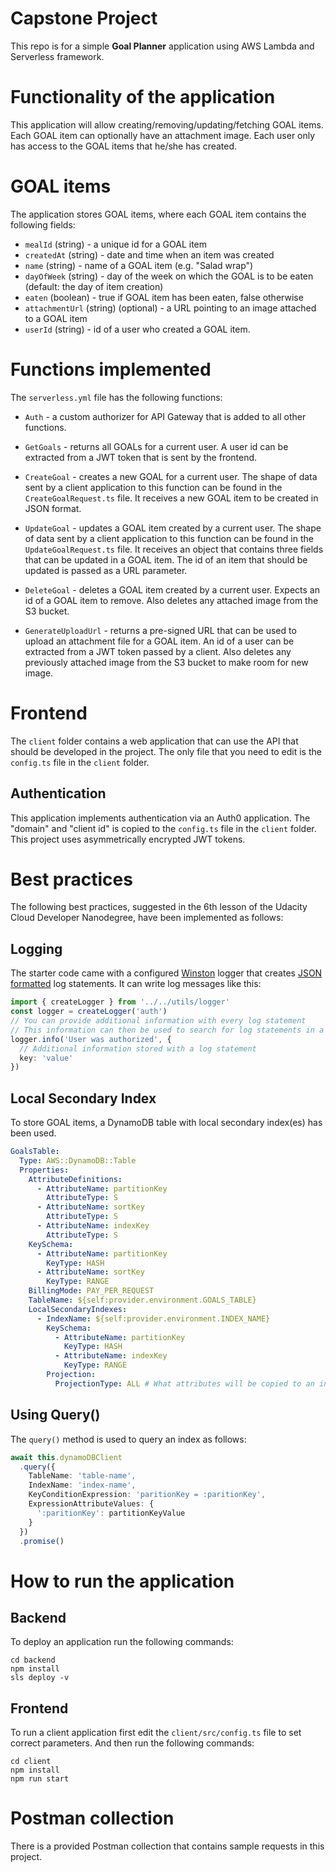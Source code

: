 # Capstone  Project

This repo is for a simple **Goal Planner** application using AWS Lambda and Serverless framework.

# Functionality of the application

This application will allow creating/removing/updating/fetching GOAL items. Each GOAL item can optionally have an attachment image. Each user only has access to the GOAL items that he/she has created.

# GOAL items

The application stores GOAL items, where each GOAL item contains the following fields:

* `mealId` (string) - a unique id for a GOAL item
* `createdAt` (string) - date and time when an item was created
* `name` (string) - name of a GOAL item (e.g. "Salad wrap")
* `dayOfWeek` (string) - day of the week on which the GOAL is to be eaten (default: the day of item creation)
* `eaten` (boolean) - true if GOAL item has been eaten, false otherwise
* `attachmentUrl` (string) (optional) - a URL pointing to an image attached to a GOAL item
* `userId` (string) - id of a user who created a GOAL item.

# Functions implemented

The `serverless.yml` file has the following functions:

* `Auth` - a custom authorizer for API Gateway that is added to all other functions.

* `GetGoals` -  returns all GOALs for a current user. A user id can be extracted from a JWT token that is sent by the frontend.

* `CreateGoal` - creates a new GOAL for a current user. The shape of data sent by a client application to this function can be found in the `CreateGoalRequest.ts` file. It receives a new GOAL item to be created in JSON format.

* `UpdateGoal` - updates a GOAL item created by a current user. The shape of data sent by a client application to this function can be found in the `UpdateGoalRequest.ts` file. It receives an object that contains three fields that can be updated in a GOAL item. The id of an item that should be updated is passed as a URL parameter.

* `DeleteGoal` - deletes a GOAL item created by a current user. Expects an id of a GOAL item to remove. Also deletes any attached image from the S3 bucket.

* `GenerateUploadUrl` - returns a pre-signed URL that can be used to upload an attachment file for a GOAL item. An id of a user can be extracted from a JWT token passed by a client. Also deletes any previously attached image from the S3 bucket to make room for new image.

# Frontend

The `client` folder contains a web application that can use the API that should be developed in the project. The only file that you need to edit is the `config.ts` file in the `client` folder.

## Authentication

This application implements authentication via an Auth0 application. The "domain" and "client id" is copied to the `config.ts` file in the `client` folder. This project uses asymmetrically encrypted JWT tokens.

# Best practices

The following best practices, suggested in the 6th lesson of the Udacity Cloud Developer Nanodegree, have been implemented as follows:

## Logging

The starter code came with a configured [Winston](https://github.com/winstonjs/winston) logger that creates [JSON formatted](https://stackify.com/what-is-structured-logging-and-why-developers-need-it/) log statements. It can write log messages like this:

```ts
import { createLogger } from '../../utils/logger'
const logger = createLogger('auth')
// You can provide additional information with every log statement
// This information can then be used to search for log statements in a log storage system
logger.info('User was authorized', {
  // Additional information stored with a log statement
  key: 'value'
})
```

## Local Secondary Index

To store GOAL items, a DynamoDB table with local secondary index(es) has been used.

```yml
GoalsTable:
  Type: AWS::DynamoDB::Table
  Properties:
    AttributeDefinitions:
      - AttributeName: partitionKey
        AttributeType: S
      - AttributeName: sortKey
        AttributeType: S
      - AttributeName: indexKey
        AttributeType: S
    KeySchema:
      - AttributeName: partitionKey
        KeyType: HASH
      - AttributeName: sortKey
        KeyType: RANGE
    BillingMode: PAY_PER_REQUEST
    TableName: ${self:provider.environment.GOALS_TABLE}
    LocalSecondaryIndexes:
      - IndexName: ${self:provider.environment.INDEX_NAME}
        KeySchema:
          - AttributeName: partitionKey
            KeyType: HASH
          - AttributeName: indexKey
            KeyType: RANGE
        Projection:
          ProjectionType: ALL # What attributes will be copied to an index
```

## Using Query()

The `query()` method is used to query an index as follows:

```ts
await this.dynamoDBClient
  .query({
    TableName: 'table-name',
    IndexName: 'index-name',
    KeyConditionExpression: 'paritionKey = :paritionKey',
    ExpressionAttributeValues: {
      ':paritionKey': partitionKeyValue
    }
  })
  .promise()
```

# How to run the application

## Backend

To deploy an application run the following commands:

```
cd backend
npm install
sls deploy -v
```

## Frontend

To run a client application first edit the `client/src/config.ts` file to set correct parameters. And then run the following commands:

```
cd client
npm install
npm run start
```

# Postman collection

There is a provided Postman collection that contains sample requests in this project.
